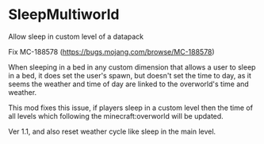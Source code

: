 # SleepMultiworld
Allow sleep in custom level of a datapack

Fix MC-188578 (https://bugs.mojang.com/browse/MC-188578)

When sleeping in a bed in any custom dimension that allows a user to sleep in a bed, it does set the user's spawn, but doesn't set the time to day, as it seems the weather and time of day are linked to the overworld's time and weather.

This mod fixes this issue, if players sleep in a custom level then the time of all levels which following the minecraft:overworld will be updated.

Ver 1.1, and also reset weather cycle like sleep in the main level.
